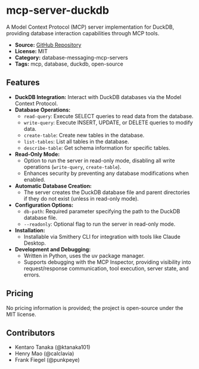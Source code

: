 # mcp-server-duckdb

A Model Context Protocol (MCP) server implementation for DuckDB, providing database interaction capabilities through MCP tools.

- **Source:** [GitHub Repository](https://github.com/ktanaka101/mcp-server-duckdb)
- **License:** MIT
- **Category:** database-messaging-mcp-servers
- **Tags:** mcp, database, duckdb, open-source

## Features

- **DuckDB Integration:** Interact with DuckDB databases via the Model Context Protocol.
- **Database Operations:**
  - `read-query`: Execute SELECT queries to read data from the database.
  - `write-query`: Execute INSERT, UPDATE, or DELETE queries to modify data.
  - `create-table`: Create new tables in the database.
  - `list-tables`: List all tables in the database.
  - `describe-table`: Get schema information for specific tables.
- **Read-Only Mode:**
  - Option to run the server in read-only mode, disabling all write operations (`write-query`, `create-table`).
  - Enhances security by preventing any database modifications when enabled.
- **Automatic Database Creation:**
  - The server creates the DuckDB database file and parent directories if they do not exist (unless in read-only mode).
- **Configuration Options:**
  - `db-path`: Required parameter specifying the path to the DuckDB database file.
  - `--readonly`: Optional flag to run the server in read-only mode.
- **Installation:**
  - Installable via Smithery CLI for integration with tools like Claude Desktop.
- **Development and Debugging:**
  - Written in Python, uses the uv package manager.
  - Supports debugging with the MCP Inspector, providing visibility into request/response communication, tool execution, server state, and errors.

## Pricing

No pricing information is provided; the project is open-source under the MIT license.

## Contributors

- Kentaro Tanaka (@ktanaka101)
- Henry Mao (@calclavia)
- Frank Fiegel (@punkpeye)
